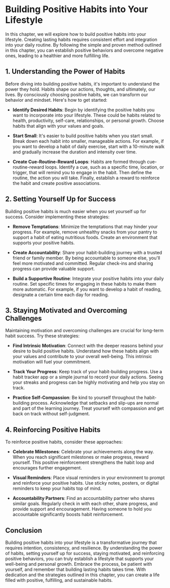 # Building Positive Habits into Your Lifestyle

In this chapter, we will explore how to build positive habits into your lifestyle. Creating lasting habits requires consistent effort and integration into your daily routine. By following the simple and proven method outlined in this chapter, you can establish positive behaviors and overcome negative ones, leading to a healthier and more fulfilling life.

## 1\. Understanding the Power of Habits

Before diving into building positive habits, it's important to understand the power they hold. Habits shape our actions, thoughts, and ultimately, our lives. By consciously choosing positive habits, we can transform our behavior and mindset. Here's how to get started:

- **Identify Desired Habits**: Begin by identifying the positive habits you want to incorporate into your lifestyle. These could be habits related to health, productivity, self-care, relationships, or personal growth. Choose habits that align with your values and goals.
    
- **Start Small**: It's easier to build positive habits when you start small. Break down each habit into smaller, manageable actions. For example, if you want to develop a habit of daily exercise, start with a 10-minute walk and gradually increase the duration and intensity over time.
    
- **Create Cue-Routine-Reward Loops**: Habits are formed through cue-routine-reward loops. Identify a cue, such as a specific time, location, or trigger, that will remind you to engage in the habit. Then define the routine, the action you will take. Finally, establish a reward to reinforce the habit and create positive associations.
    

## 2\. Setting Yourself Up for Success

Building positive habits is much easier when you set yourself up for success. Consider implementing these strategies:

- **Remove Temptations**: Minimize the temptations that may hinder your progress. For example, remove unhealthy snacks from your pantry to support a habit of eating nutritious foods. Create an environment that supports your positive habits.
    
- **Create Accountability**: Share your habit-building journey with a trusted friend or family member. By being accountable to someone else, you'll feel more motivated and committed. Regular check-ins and sharing progress can provide valuable support.
    
- **Build a Supportive Routine**: Integrate your positive habits into your daily routine. Set specific times for engaging in these habits to make them more automatic. For example, if you want to develop a habit of reading, designate a certain time each day for reading.
    

## 3\. Staying Motivated and Overcoming Challenges

Maintaining motivation and overcoming challenges are crucial for long-term habit success. Try these strategies:

- **Find Intrinsic Motivation**: Connect with the deeper reasons behind your desire to build positive habits. Understand how these habits align with your values and contribute to your overall well-being. This intrinsic motivation will fuel your commitment.
    
- **Track Your Progress**: Keep track of your habit-building progress. Use a habit tracker app or a simple journal to record your daily actions. Seeing your streaks and progress can be highly motivating and help you stay on track.
    
- **Practice Self-Compassion**: Be kind to yourself throughout the habit-building process. Acknowledge that setbacks and slip-ups are normal and part of the learning journey. Treat yourself with compassion and get back on track without self-judgment.
    

## 4\. Reinforcing Positive Habits

To reinforce positive habits, consider these approaches:

- **Celebrate Milestones**: Celebrate your achievements along the way. When you reach significant milestones or make progress, reward yourself. This positive reinforcement strengthens the habit loop and encourages further engagement.
    
- **Visual Reminders**: Place visual reminders in your environment to prompt and reinforce your positive habits. Use sticky notes, posters, or digital reminders to keep your habits top of mind.
    
- **Accountability Partners**: Find an accountability partner who shares similar goals. Regularly check in with each other, share progress, and provide support and encouragement. Having someone to hold you accountable significantly boosts habit reinforcement.
    

## Conclusion

Building positive habits into your lifestyle is a transformative journey that requires intention, consistency, and resilience. By understanding the power of habits, setting yourself up for success, staying motivated, and reinforcing positive behaviors, you can truly establish a lifestyle that supports your well-being and personal growth. Embrace the process, be patient with yourself, and remember that building lasting habits takes time. With dedication and the strategies outlined in this chapter, you can create a life filled with positive, fulfilling, and sustainable habits.
